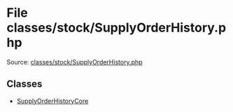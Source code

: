 File classes/stock/SupplyOrderHistory.php
=========

Source: [classes/stock/SupplyOrderHistory.php](https://github.com/PrestaShop/PrestaShop/blob/1.6.0.9/classes/stock/SupplyOrderHistory.php)


Classes
-------

* [SupplyOrderHistoryCore](class.SupplyOrderHistoryCore.md)


